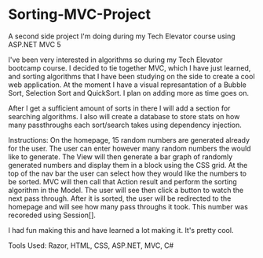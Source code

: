 # Sorting-MVC-Project
A second side project I'm doing during my Tech Elevator course using ASP.NET MVC 5

I've been very interested in algorithms so during my Tech Elevator bootcamp course.
I decided to tie together MVC, which I have just learned, and sorting algorithms that
I have been studying on the side to create a cool web application.
At the moment I have a visual represantation of a Bubble Sort, Selection Sort and
QuickSort. I plan on adding more as time goes on.

After I get a sufficient amount of sorts in there I will add a section for searching
algorithms. I also will create a database to store stats on how many passthroughs each
sort/search takes using dependency injection.

Instructions:
On the homepage, 15 random numbers are generated already for the user. The user can
enter however many random numbers the would like to generate. The View will then
generate a bar graph of randomly generated numbers and display them in a block
using the CSS grid.
At the top of the nav bar the user can select how they would like the numbers
to be sorted. MVC will then call that Action result and perform the sorting
algorithm in the Model. The user will see then click a button to watch the 
next pass through. After it is sorted, the user will be redirected to the homepage
and will see how many pass throughs it took. This number was recoreded using
Session[].

I had fun making this and have learned a lot making it. It's pretty cool.

Tools Used:
Razor, HTML, CSS, ASP.NET, MVC, C#

